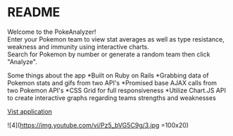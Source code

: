 # README

Welcome to the PokeAnalyzer!  
Enter your Pokemon team to view stat averages as well as type resistance, weakness and immunity using interactive charts.  
Search for Pokemon by number or generate a random team then click "Analyze".  

Some things about the app
*Built on Ruby on Rails
*Grabbing data of Pokemon stats and gifs from two API's
*Promised base AJAX calls from two Pokemon API's
*CSS Grid for full responsiveness
*Utilize Chart.JS API to create interactive graphs regarding teams strengths and weaknesses

[Vist application](https://pokemonanalyzer.herokuapp.com/)  


![4](https://img.youtube.com/vi/Pz5_bVG5C9g/3.jpg =100x20)


